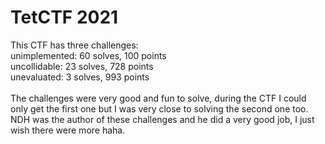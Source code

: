 # TetCTF 2021
This CTF has three challenges: <br>
unimplemented: 60 solves, 100 points <br>
uncollidable: 23 solves, 728 points <br>
unevaluated: 3 solves, 993 points <br>
<br>
The challenges were very good and fun to solve, during the CTF I could only get the first one but I was very close to solving the second one too.
NDH was the author of these challenges and he did a very good job, I just wish there were more haha.

